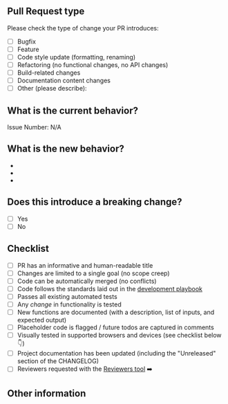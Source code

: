 <!--- Please provide a general summary of your changes in the title above -->

## Pull Request type

<!-- Please try to limit your pull request to one type; submit multiple pull requests if needed. -->

Please check the type of change your PR introduces:

- [ ] Bugfix
- [ ] Feature
- [ ] Code style update (formatting, renaming)
- [ ] Refactoring (no functional changes, no API changes)
- [ ] Build-related changes
- [ ] Documentation content changes
- [ ] Other (please describe):

## What is the current behavior?

<!-- Please describe the current behavior that you are modifying, or link to a relevant issue. -->

Issue Number: N/A

## What is the new behavior?

<!-- Please describe the behavior or changes that are being added by this PR. -->

-
-
-

## Does this introduce a breaking change?

- [ ] Yes
- [ ] No

<!-- If this does introduce a breaking change, please describe the impact and migration path for existing applications below. -->

## Checklist

- [ ] PR has an informative and human-readable title
- [ ] Changes are limited to a single goal (no scope creep)
- [ ] Code can be automatically merged (no conflicts)
- [ ] Code follows the standards laid out in the [development playbook](https://github.com/cfpb/development)
- [ ] Passes all existing automated tests
- [ ] Any _change_ in functionality is tested
- [ ] New functions are documented (with a description, list of inputs, and expected output)
- [ ] Placeholder code is flagged / future todos are captured in comments
- [ ] Visually tested in supported browsers and devices (see checklist below :point_down:)
- [ ] Project documentation has been updated (including the "Unreleased" section of the CHANGELOG)
- [ ] Reviewers requested with
  the [Reviewers tool](https://help.github.com/articles/requesting-a-pull-request-review/) :arrow_right:

## Other information

<!-- Any other information that is important to this PR, such as screenshots of how the component looks before and after the change. -->
